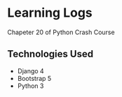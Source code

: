 # Learning Logs
Chapeter 20 of Python Crash Course
## Technologies Used
- Django 4
- Bootstrap 5
- Python 3
